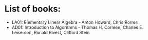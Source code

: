 # List of books:

* LA01: Elementary Linear Algebra - Anton Howard, Chris Rorres
* AD01: Introduction to Algorithms - Thomas H. Cormen, Charles E. Leiserson, Ronald Rivest, Clifford Stein
